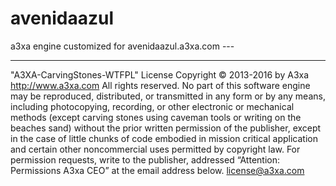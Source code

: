 # avenidaazul
a3xa engine customized for avenidaazul.a3xa.com ---

___________________________________________________________________


"A3XA-CarvingStones-WTFPL" License 
Copyright © 2013-2016 by A3xa http://www.a3xa.com
All rights reserved. No part of this software engine may be reproduced, distributed, or transmitted in any form or by any means, including photocopying, recording, or other electronic or mechanical methods (except carving stones using caveman tools or writing on the beaches sand) without the prior written permission of the publisher, except in the case of little chunks of code embodied in mission critical application and certain other noncommercial uses permitted by copyright law. For permission requests, write to the publisher, addressed “Attention: Permissions A3xa CEO” at the email address below.
license@a3xa.com


